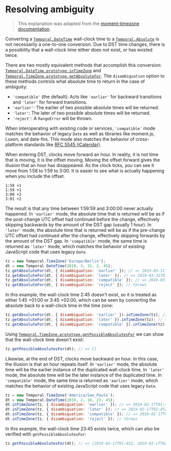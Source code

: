 # Resolving ambiguity

> This explanation was adapted from the [moment-timezone documentation](https://github.com/moment/momentjs.com/blob/master/docs/moment-timezone/01-using-timezones/02-parsing-ambiguous-inputs.md).

Converting a [`Temporal.DateTime`](./datetime.md) wall-clock time to a [`Temporal.Absolute`](./absolute.md) is not necessarily a one-to-one conversion.
Due to DST time changes, there is a possibility that a wall-clock time either does not exist, or has existed twice.

There are two mostly equivalent methods that accomplish this conversion: [`Temporal.DateTime.prototype.inTimeZone`](./datetime.html#inTimeZone) and [`Temporal.TimeZone.prototype.getAbsoluteFor`](./timezone.html#getAbsoluteFor).
The `disambiguation` option to these methods controls what absolute time to return in the case of ambiguity:

- `'compatible'` (the default): Acts like `'earlier'` for backward transitions and `'later'` for forward transitions.
- `'earlier'`: The earlier of two possible absolute times will be returned.
- `'later'`: The later of two possible absolute times will be returned.
- `'reject'`: A `RangeError` will be thrown.

When interoperating with existing code or services, `'compatible'` mode matches the behavior of legacy `Date` as well as libraries like moment.js, Luxon, and date-fns.
This mode also matches the behavior of cross-platform standards like [RFC 5545 (iCalendar)](https://tools.ietf.org/html/rfc5545).

When entering DST, clocks move forward an hour.
In reality, it is not time that is moving, it is the offset moving.
Moving the offset forward gives the illusion that an hour has disappeared.
As the clock ticks, you can see it move from 1:58 to 1:59 to 3:00.
It is easier to see what is actually happening when you include the offset.

```
1:58 +1
1:59 +1
3:00 +2
3:01 +2
```

The result is that any time between 1:59:59 and 3:00:00 never actually happened.
In `'earlier'` mode, the absolute time that is returned will be as if the post-change UTC offset had continued before the change, effectively skipping backwards by the amount of the DST gap (usually 1 hour).
In `'later'` mode, the absolute time that is returned will be as if the pre-change UTC offset had continued after the change, effectively skipping forwards by the amount of the DST gap.
In `'compatible'` mode, the same time is returned as `'later'` mode, which matches the behavior of existing JavaScript code that uses legacy `Date`.

```javascript
tz = new Temporal.TimeZone('Europe/Berlin');
dt = new Temporal.DateTime(2019, 3, 31, 2, 45);
tz.getAbsoluteFor(dt, { disambiguation: 'earlier' }); // => 2019-03-31T00:45Z
tz.getAbsoluteFor(dt, { disambiguation: 'later' }); // => 2019-03-31T01:45Z
tz.getAbsoluteFor(dt, { disambiguation: 'compatible' }); // => 2019-03-31T01:45Z
tz.getAbsoluteFor(dt, { disambiguation: 'reject' }); // throws
```

In this example, the wall-clock time 2:45 doesn't exist, so it is treated as either 1:45 +01:00 or 3:45 +02:00, which can be seen by converting the absolute back to a wall-clock time in the time zone:

```javascript
tz.getAbsoluteFor(dt, { disambiguation: 'earlier' }).inTimeZone(tz); // => 2019-03-31T01:45
tz.getAbsoluteFor(dt, { disambiguation: 'later' }).inTimeZone(tz); // => 2019-03-31T03:45
tz.getAbsoluteFor(dt, { disambiguation: 'compatible' }).inTimeZone(tz); // => 2019-03-31T03:45
```

Using [`Temporal.TimeZone.prototype.getPossibleAbsolutesFor`](./timezone.html#getPossibleAbsolutesFor) we can show that the wall-clock time doesn't exist:

```javascript
tz.getPossibleAbsolutesFor(dt); // => []
```

Likewise, at the end of DST, clocks move backward an hour.
In this case, the illusion is that an hour repeats itself.
In `'earlier'` mode, the absolute time will be the earlier instance of the duplicated wall-clock time.
In `'later'` mode, the absolute time will be the later instance of the duplicated time.
In `'compatible'` mode, the same time is returned as `'earlier'` mode, which matches the behavior of existing JavaScript code that uses legacy `Date`.

```javascript
tz = new Temporal.TimeZone('America/Sao_Paulo');
dt = new Temporal.DateTime(2019, 2, 16, 23, 45);
dt.inTimeZone(tz, { disambiguation: 'earlier' }); // => 2019-02-17T01:45Z
dt.inTimeZone(tz, { disambiguation: 'later' }); // => 2019-02-17T02:45Z
dt.inTimeZone(tz, { disambiguation: 'compatible' }); // => 2019-02-17T01:45Z
dt.inTimeZone(tz, { disambiguation: 'reject' }); // throws
```

In this example, the wall-clock time 23:45 exists twice, which can also be verified with `getPossibleAbsolutesFor`:

```javascript
tz.getPossibleAbsolutesFor(dt); // => [2019-02-17T01:45Z, 2019-02-17T02:45Z]
```
